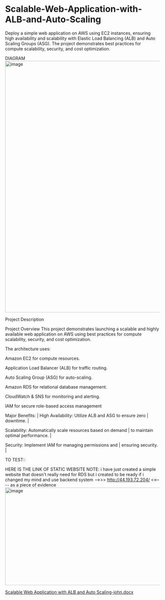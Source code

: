 # Scalable-Web-Application-with-ALB-and-Auto-Scaling
Deploy a simple web application on AWS using EC2 instances, ensuring high availability and scalability with Elastic Load Balancing (ALB) and Auto Scaling Groups (ASG). The project demonstrates best practices for compute scalability, security, and cost optimization.

DIAGRAM 
<img width="1123" height="819" alt="image" src="https://github.com/user-attachments/assets/98b6e1a7-2aa3-42e1-a2c0-5cb3b62243df" />

Project Description

Project Overview
This project demonstrates launching a scalable and highly available web application on AWS using best practices for compute scalability, security, and cost optimization.

The architecture uses:

Amazon EC2 for compute resources.

Application Load Balancer (ALB) for traffic routing.

Auto Scaling Group (ASG) for auto-scaling.

Amazon RDS  for relational database management.

CloudWatch & SNS for monitoring and alerting.

IAM for secure role-based access management 



Major Benefits: |
 High Availability: Utilize ALB and ASG to ensure zero |
downtime. |

Scalability: Automatically scale resources based on demand |
to maintain optimal performance. |

 Security: Implement IAM for managing permissions and |
ensuring security. |


TO TEST::

HERE IS THE LINK OF STATIC WEBSITE
NOTE: i have just created a simple website that doesn't really need for RDS but i created to be ready if i changed my mind and use backend system
 -->>> http://44.193.72.204/  <<----
as a piece of evidence <img width="985" height="318" alt="image" src="https://github.com/user-attachments/assets/eaace82e-9926-46e0-9605-6a704cb81cd0" />

[Scalable Web Application with ALB and Auto Scaling-john.docx](https://github.com/user-attachments/files/21221136/Scalable.Web.Application.with.ALB.and.Auto.Scaling-john.docx)



